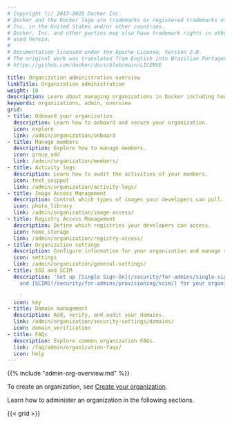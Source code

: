 ```yaml
---
# Copyright (c) 2013-2025 Docker Inc.
# Docker and the Docker logo are trademarks or registered trademarks of Docker,
# Inc. in the United States and/or other countries.
# Docker, Inc. and other parties may also have trademark rights in other terms
# used herein.
#
# Documentation licensed under the Apache License, Version 2.0.
# The original work was translated from English into Brazilian Portuguese.
# https://github.com/docker/docs/blob/main/LICENSE

title: Organization administration overview
linkTitle: Organization administration
weight: 10
description: Learn about managing organizations in Docker including how they relate to teams, how to onboard, and more
keywords: organizations, admin, overview
grid:
- title: Onboard your organization
  description: Learn how to onboard and secure your organization.
  icon: explore
  link: /admin/organization/onboard
- title: Manage members
  description: Explore how to manage members.
  icon: group_add
  link: /admin/organization/members/
- title: Activity logs
  description: Learn how to audit the activities of your members.
  icon: text_snippet
  link: /admin/organization/activity-logs/
- title: Image Access Management
  description: Control which types of images your developers can pull.
  icon: photo_library
  link: /admin/organization/image-access/
- title: Registry Access Management
  description: Define which registries your developers can access.
  icon: home_storage
  link: /admin/organization/registry-access/
- title: Organization settings
  description: Configure information for your organization and manage settings.
  icon: settings
  link: /admin/organization/general-settings/
- title: SSO and SCIM
  description: 'Set up [Single Sign-On](/security/for-admins/single-sign-on/)
    and [SCIM](/security/for-admins/provisioning/scim/) for your organization.

    '
  icon: key
- title: Domain management
  description: Add, verify, and audit your domains.
  link: /admin/organization/security-settings/domains/
  icon: domain_verification
- title: FAQs
  description: Explore common organization FAQs.
  link: /faq/admin/organization-faqs/
  icon: help
---
```

{{% include "admin-org-overview.md" %}}

To create an organization, see [Create your organization](../organization/orgs.md).

Learn how to administer an organization in the following sections.

{{< grid >}}
